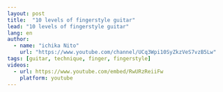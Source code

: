 ```yaml
---
layout: post
title:  "10 levels of fingerstyle guitar"
lead: "10 levels of fingerstyle guitar"
lang: en
author:
  - name: "ichika Nito"
    url: "https://www.youtube.com/channel/UCq3Wpi10SyZkzVeS7vzB5Lw"
tags: [guitar, technique, finger, fingerstyle]
videos:
  - url: https://www.youtube.com/embed/RwURzReiiFw
    platform: youtube
---
```

